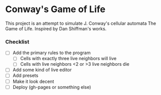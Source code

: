 # Conway's Game of Life
This project is an attempt to simulate J. Conway's cellular automata The Game of Life. Inspired by Dan Shiffman's works.
### Checklist
- [ ] Add the primary rules to the program
    - [ ] Cells with exactly three live neighbors will live
    - [ ] Cells with live neighbors <2 or >3 live neighbors die
- [ ] Add some kind of live editor
- [ ] Add presets
- [ ] Make it look decent
- [ ] Deploy (gh-pages or something else)